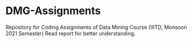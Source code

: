 # DMG-Assignments
Repository for Coding Assignments of Data Mining Course (IIITD, Monsoon 2021 Semester)
Read report for better understanding.
